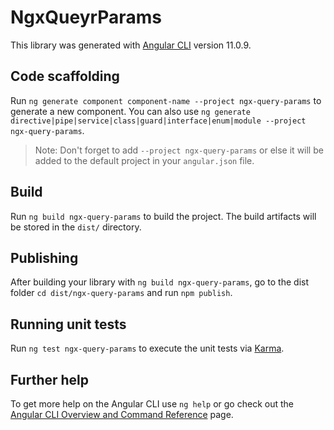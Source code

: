 # NgxQueyrParams

This library was generated with [Angular CLI](https://github.com/angular/angular-cli) version 11.0.9.

## Code scaffolding

Run `ng generate component component-name --project ngx-query-params` to generate a new component. You can also use `ng generate directive|pipe|service|class|guard|interface|enum|module --project ngx-query-params`.
> Note: Don't forget to add `--project ngx-query-params` or else it will be added to the default project in your `angular.json` file. 

## Build

Run `ng build ngx-query-params` to build the project. The build artifacts will be stored in the `dist/` directory.

## Publishing

After building your library with `ng build ngx-query-params`, go to the dist folder `cd dist/ngx-query-params` and run `npm publish`.

## Running unit tests

Run `ng test ngx-query-params` to execute the unit tests via [Karma](https://karma-runner.github.io).

## Further help

To get more help on the Angular CLI use `ng help` or go check out the [Angular CLI Overview and Command Reference](https://angular.io/cli) page.

